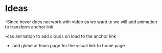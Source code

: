 # Ideas

-Since hover does not work with video as we want to we will add animation to transform anchor link

-css animation to add clouds on load to the anchor link

- add globe at team page for the visual link to home page 
